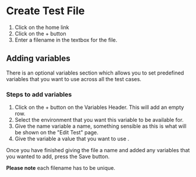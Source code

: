 # Create Test File

 1. Click on the home link
 2. Click on the + button
 3. Enter a filename in the textbox for the file.
 
## Adding variables

There is an optional variables section which allows you to set predefined variables that you want to use across all the test cases. 

### Steps to add variables

 1. Click on the + button on the Variables Header. This will add an empty row.
 2. Select the environment that you want this variable to be available for.
 3. Give the name variable a name, something sensible as this is what will be shown on the "Edit Test" page.
 4. Give the variable a value that you want to use .


Once you have finished giving the file a name and added any variables that you wanted to add, press the Save button.

**Please note** each filename has to be unique.
